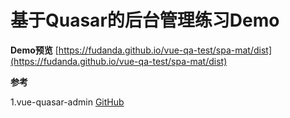 # 基于Quasar的后台管理练习Demo

**Demo预览** [https://fudanda.github.io/vue-qa-test/spa-mat/dist](https://fudanda.github.io/vue-qa-test/spa-mat/dist)

**参考**

1.vue-quasar-admin  [GitHub](https://github.com/wjkang/vue-quasar-admin)
